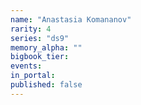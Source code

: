 ```yaml
---
name: "Anastasia Komananov"
rarity: 4
series: "ds9"
memory_alpha: ""
bigbook_tier:
events:
in_portal:
published: false
---
```

